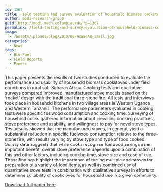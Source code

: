 ```yaml
---
id: 1367
title: Field testing and survey evaluation of household biomass cookstoves in rural sub-Saharan Africa
author: modi-research-group
guid: http://modi.mech.columbia.edu/?p=1367
permalink: /field-testing-and-survey-evaluation-of-household-biomass-cookstoves-in-rural-sub-saharan-africa/
image:
  - /assets/uploads/blog/2010/09/HouseA8_small.jpg
categories:
  - News
tags:
  - Bio-Fuel
  - Field Reports
  - Papers
---
```

This paper presents the results of two studies conducted to evaluate the performance and usability of household biomass cookstoves under field conditions in rural sub-Saharan Africa. Cooking tests and qualitative surveys compared improved, manufactured stove models based on the ‘rocket’ design with the traditional three-stone fire. All tests and interviews took place in household kitchens in two village areas in Western Uganda and Western Tanzania. The performance parameters evaluated in cooking tests were specific fuelwood consumption and cooking time. Surveying of household cooks gathered information about prevailing cooking practices, stove preference and usability, and willingness to pay for novel stove types. Test results showed that the manufactured stoves, in general, yield a substantial reduction in specific fuelwood consumption relative to the three-stone fire, with results varying by stove type and type of food cooked. Survey data suggests that while cooks recognize fuelwood savings as an important benefit, overall stove preference depends upon a combination of this and other factors, including cooking time, stove size and ease of use. These findings highlight the importance of testing multiple cookstoves for preparation of a variety of food items, as well as combined use of quantitative stove tests in combination with qualitative surveys in efforts to determine suitability of cookstoves for household use in a given community. 

[Download full paper here][1]

 [1]: /assets/uploads/blog/2013/04/Adkins_HHstovepaper_9-28-10.pdf